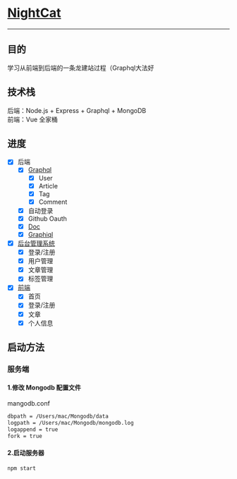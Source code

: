 # [NightCat](https://nightcat.win/)

------

## 目的
学习从前端到后端的一条龙建站过程（Graphql大法好

## 技术栈
后端：Node.js + Express + Graphql + MongoDB<br>
前端：Vue 全家桶<br>

## 进度
- [x] 后端
  - [x] [Graphql](https://github.com/NightCatSama/NightCat/blob/master/graphQL/index.js)
    - [x] User
    - [x] Article
    - [x] Tag
    - [x] Comment
  - [x] 自动登录
  - [x] Github Oauth
  - [x] [Doc](https://github.com/NightCatSama/NightCat/blob/master/docs/user.md)
  - [x] [Graphiql](https://nightcat.win/graphql)
- [x] [后台管理系统](https://nightcat.win/admin)
  - [x] 登录/注册
  - [x] 用户管理
  - [x] 文章管理
  - [x] 标签管理
- [x] [前端](https://nightcat.win/)
  - [x] 首页
  - [x] 登录/注册
  - [x] 文章
  - [x] 个人信息

## 启动方法

### 服务端

#### 1.修改 Mongodb 配置文件

mangodb.conf
```bash
dbpath = /Users/mac/Mongodb/data
logpath = /Users/mac/Mongodb/mongodb.log
logappend = true
fork = true
```

#### 2.启动服务器
```bash
npm start
```